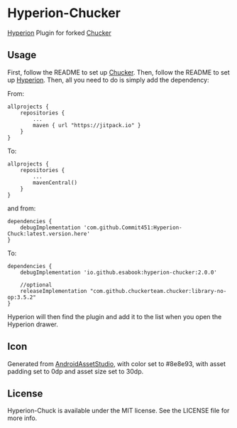 # Hyperion-Chucker
[Hyperion](https://github.com/willowtreeapps/Hyperion-Android) Plugin for forked [Chucker](https://github.com/esabook/chucker)

## Usage
First, follow the README to set up [Chucker](https://github.com/esabook/chucker). Then, follow the README to set up [Hyperion](https://github.com/willowtreeapps/Hyperion-Android). Then, all you need to do is simply add the dependency:

From:
```
allprojects {
	repositories {
		...
		maven { url "https://jitpack.io" }
	}
}
```

To:
```
allprojects {
	repositories {
		...
		mavenCentral()
	}
}
```


and from:
```
dependencies {
    debugImplementation 'com.github.Commit451:Hyperion-Chuck:latest.version.here'
}
```

To:
```
dependencies {
    debugImplementation 'io.github.esabook:hyperion-chucker:2.0.0'
    
    //optional
    releaseImplementation "com.github.chuckerteam.chucker:library-no-op:3.5.2"
}
```

Hyperion will then find the plugin and add it to the list when you open the Hyperion drawer.

## Icon
Generated from [AndroidAssetStudio](http://romannurik.github.io/AndroidAssetStudio/icons-generic.html), with color set to #8e8e93, with asset padding set to 0dp and asset size set to 30dp.

## License
Hyperion-Chuck is available under the MIT license. See the LICENSE file for more info.

